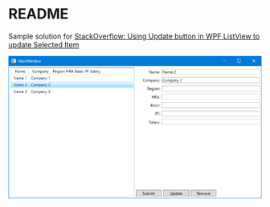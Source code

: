 # README

Sample solution for [StackOverflow: Using Update button in WPF ListView to update Selected Item](https://stackoverflow.com/questions/70882744/using-update-button-in-wpf-listview-to-update-selected-item)

![Screenshot](assets/Screenshot.png)